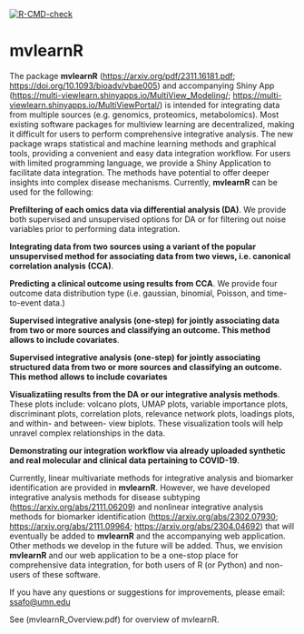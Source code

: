 <!-- badges: start -->
[![R-CMD-check](https://github.com/jeremymchacon/mvlearnR/actions/workflows/R-CMD-check.yaml/badge.svg)](https://github.com/jeremymchacon/mvlearnR/actions/workflows/R-CMD-check.yaml)
<!-- badges: end -->
# mvlearnR


The package **mvlearnR** (https://arxiv.org/pdf/2311.16181.pdf; https://doi.org/10.1093/bioadv/vbae005) and accompanying Shiny App (https://multi-viewlearn.shinyapps.io/MultiView_Modeling/;  https://multi-viewlearn.shinyapps.io/MultiViewPortal/) is intended for integrating data from multiple sources
(e.g. genomics, proteomics, metabolomics). Most existing software packages for multiview learning are decentralized,
making it difficult for users to perform comprehensive integrative analysis. The new package wraps statistical and machine
learning methods and graphical tools, providing a convenient and easy data integration workflow. For users with limited
programming language, we provide a Shiny Application to facilitate data integration. The methods have potential to offer
deeper insights into complex disease mechanisms. Currently, **mvlearnR** can be used for the following:


**Prefiltering of each omics data via differential analysis (DA)**. We provide both supervised and unsupervised options for DA or for filtering out noise variables prior to performing data integration.

**Integrating data from two sources using a variant of the popular unsupervised method for associating data from two views, i.e. canonical correlation analysis (CCA)**.

**Predicting a clinical outcome using results from CCA**. We provide four outcome data distribution type (i.e. gaussian, binomial, Poisson, and time-to-event data.)

**Supervised integrative analysis (one-step) for jointly associating data from two or more sources and classifying an outcome. This method allows to include covariates**.

**Supervised integrative analysis (one-step) for jointly associating structured data from two or more sources and classifying an outcome. This method allows to include covariates** 

**Visualizatiing results from the DA or our integrative analysis methods**. These plots include: volcano plots, UMAP plots, variable importance plots, discriminant plots, correlation plots, relevance network plots, loadings plots, and within- and between- view biplots. These visualization tools will help unravel complex relationships in the data. 

**Demonstrating our integration workflow via already uploaded synthetic and real molecular and clinical data pertaining to COVID-19**.

Currently, linear multivariate methods for integrative analysis and biomarker identification are provided in **mvlearnR**. However, we have developed integrative analysis methods for disease subtyping 
(https://arxiv.org/abs/2111.06209) and nonlinear integrative analysis methods for biomarker identification (https://arxiv.org/abs/2302.07930; https://arxiv.org/abs/2111.09964; https://arxiv.org/abs/2304.04692) 
that will eventually be added to **mvlearnR** and  the accompanying web application. Other methods we develop in the future will be added. 
Thus, we envision **mvlearnR** and our web application to be a one-stop place for comprehensive data integration, for both users of R (or Python) and non-users of these software. 

If you have any questions or suggestions for improvements, please email: ssafo@umn.edu

See (mvlearnR_Overview.pdf) for overview of mvlearnR.


